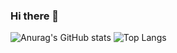 ### Hi there 👋

![Anurag's GitHub stats](https://github-readme-stats.vercel.app/api?username=tjrawlins&show_icons=true&theme=radical)
![Top Langs](https://github-readme-stats.vercel.app/api/top-langs/?username=tjrawlins&hide_progress=false&theme=radical)
